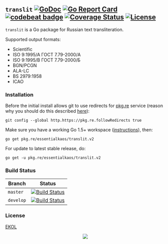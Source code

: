 ## `translit` [![GoDoc](https://godoc.org/pkg.re/essentialkaos/translit.v2?status.svg)](https://godoc.org/pkg.re/essentialkaos/translit.v2) [![Go Report Card](https://goreportcard.com/badge/github.com/essentialkaos/translit)](https://goreportcard.com/report/github.com/essentialkaos/translit) [![codebeat badge](https://codebeat.co/badges/15851ebb-6715-44b9-be66-0d13dee8b1ee)](https://codebeat.co/projects/github-com-essentialkaos-translit-master) [![Coverage Status](https://coveralls.io/repos/github/essentialkaos/translit/badge.svg)](https://coveralls.io/github/essentialkaos/translit) [![License](https://gh.kaos.io/ekol.svg)](https://essentialkaos.com/ekol)

`translit` is a Go package for Russian text transliteration.

Supported output formats:

* Scientific
* ISO 9:1995/A ГОСТ 7.79-2000/A
* ISO 9:1995/B ГОСТ 7.79-2000/Б
* BGN/PCGN
* ALA-LC
* BS 2979:1958
* ICAO

### Installation

Before the initial install allows git to use redirects for [pkg.re](https://github.com/essentialkaos/pkgre) service (reason why you should do this described [here](https://github.com/essentialkaos/pkgre#git-support)):

```
git config --global http.https://pkg.re.followRedirects true
```

Make sure you have a working Go 1.5+ workspace ([instructions](https://golang.org/doc/install)), then:

```
go get pkg.re/essentialkaos/translit.v2
```

For update to latest stable release, do:

```
go get -u pkg.re/essentialkaos/translit.v2
```

### Build Status

| Branch | Status |
|------------|--------|
| `master` | [![Build Status](https://travis-ci.org/essentialkaos/translit.svg?branch=master)](https://travis-ci.org/essentialkaos/translit) |
| `develop` | [![Build Status](https://travis-ci.org/essentialkaos/translit.svg?branch=develop)](https://travis-ci.org/essentialkaos/translit) |

### License

[EKOL](https://essentialkaos.com/ekol)

<p align="center"><a href="https://essentialkaos.com"><img src="https://gh.kaos.io/ekgh.svg"/></a></p>
